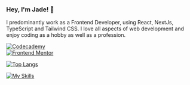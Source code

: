 ### Hey, I'm Jade! 👋

I predominantly work as a Frontend Developer, using React, NextJs, TypeScript and Tailwind CSS. I love all aspects of web development and enjoy coding as a hobby as well as a profession.

<a href="https://www.codecademy.com/profiles/jadetrue" target="_blank"><img src="https://img.shields.io/badge/Codecademy-jadetrue-informational?FFF0E5?style=for-the-badge&logo=codecademy&logoColor=303347" alt="Codecademy" /></a><br />
<a href="https://www.frontendmentor.io/profile/jadetrue" target="_blank"><img src="https://img.shields.io/badge/Frontend Mentor-jadetrue-informational?style=for-the-badge&logo=frontendmentor" alt="Frontend Mentor" /></a>

[![Top Langs](https://github-readme-stats.vercel.app/api/top-langs/?username=jadetrue&hide=python,c&layout=compact)](https://github.com/jadetrue/github-readme-stats)

[![My Skills](https://skillicons.dev/icons?i=html,css,js,react,nextjs,typescript,nodejs,postgres,jest,github,gitlab,vscode,vercel,sass,figma&perline=6&theme=light)](https://skillicons.dev)

<!--
**jadetrue/jadetrue** is a ✨ _special_ ✨ repository because its `README.md` (this file) appears on your GitHub profile.

Here are some ideas to get you started:

- 🔭 I’m currently working on ...
- 🌱 I’m currently learning ...
- 👯 I’m looking to collaborate on ...
- 🤔 I’m looking for help with ...
- 💬 Ask me about ...
- 📫 How to reach me: ...
- 😄 Pronouns: ...
- ⚡ Fun fact: ...
-->
